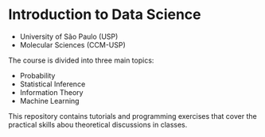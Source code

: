 # Introduction to Data Science
- University of São Paulo (USP)
- Molecular Sciences (CCM-USP)

The course is divided into three main topics:
- Probability
- Statistical Inference
- Information Theory
- Machine Learning

This repository contains tutorials and programming exercises that cover the practical skills abou theoretical discussions in classes.